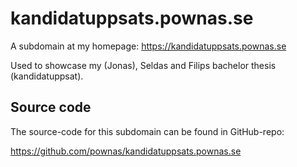 # kandidatuppsats.pownas.se
  
A subdomain at my homepage: https://kandidatuppsats.pownas.se
  
Used to showcase my (Jonas), Seldas and Filips bachelor thesis (kandidatuppsat). 
  
## Source code
  
The source-code for this subdomain can be found in GitHub-repo: 
  
https://github.com/pownas/kandidatuppsats.pownas.se